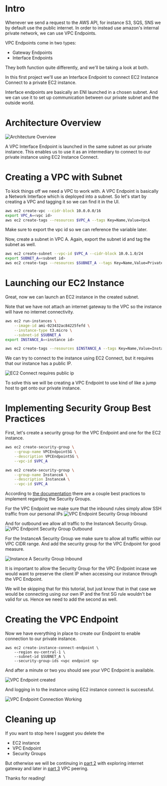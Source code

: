 # Intro

Whenever we send a request to the AWS API, for instance S3, SQS, SNS we by default use the public internet. In order to instead use amazon's internal private network, we can use VPC Endpoints.

VPC Endpoints come in two types:
- Gateway Endpoints
- Interface Endpoints

They both function quite differently, and we'll be taking a look at both.

In this first project we'll use an Interface Endpoint to connect EC2 Instance Connect to a private EC2 instance.

Interface endpoints are basically an ENI launched in a chosen subnet. And we can use it to set up communication between our private subnet and the outside world.

# Architecture Overview

![Architecture Overview](diagram.jpeg)

A VPC Interface Endpoint is launched in the same subnet as our private instance.
This enables us to use it as an intermediary to connect to our private instance using EC2 Instance Connect.

# Creating a VPC with Subnet
To kick things off we need a VPC to work with. A VPC Endpoint is basically a Network Interface which is deployed into a subnet. So let's start by creating a VPC and tagging it so we can find it in the UI.

```bash
aws ec2 create-vpc --cidr-block 10.0.0.0/16
export VPC_A=<vpc id>
aws ec2 create-tags --resources $VPC_A --tags Key=Name,Value=VpcA
```
Make sure to export the vpc id so we can reference the variable later.

Now, create a subnet in VPC A. Again, export the subnet id and tag the subnet as well.
```bash
aws ec2 create-subnet --vpc-id $VPC_A --cidr-block 10.0.1.0/24
export SUBNET_A=<subnet id>
aws ec2 create-tags --resources $SUBNET_A --tags Key=Name,Value=PrivateSubA
```

# Launching our EC2 Instance
Great, now we can launch an EC2 instance in the created subnet.

Note that we have not attach an internet gateway to the VPC so the instance will have no internet connectivity.

```bash
aws ec2 run-instances \
    --image-id ami-023432ac84225fefd \
    --instance-type t3.micro \
    --subnet-id $SUBNET_A
export INSTANCE_A=<instance id>

aws ec2 create-tags --resources $INSTANCE_A --tags Key=Name,Value=InstanceA
```

We can try to connect to the instance using EC2 Connect, but it requires that our instance has a public IP.

![EC2 Connect requires public ip](./screenshots/ec2-connect-requires-pub-ip.png)

To solve this we will be creating a VPC Endpoint to use kind of like a jump host to get onto our private instance.

# Implementing Security Group Best Practices

First, let's create a security group for the VPC Endpoint and one for the EC2 instance.

```bash
aws ec2 create-security-group \
    --group-name VPCEndpointSG \
    --description VPCEndpointSG \
    --vpc-id $VPC_A

aws ec2 create-security-group \
    --group-name InstanceA \
    --description InstanceA \
    --vpc-id $VPC_A
```

According to [the documentation](https://docs.aws.amazon.com/AWSEC2/latest/UserGuide/eice-security-groups.html#eice-security-group-rules) there are a couple best practices to implement regarding the Security Groups.

For the VPC Endpoint we make sure that the inbound rules simply allow SSH traffic from our personal IPs
![VPC Endpoint Security Group Inbound](./screenshots/vpc-ep-sg-inbound.png)

And for outbound we allow all traffic to the InstanceA Security Group.
![VPC Endpoint Security Group Outbound](./screenshots/vpc-ep-sg-outbound.png)

For the InstanceA Security Group we make sure to allow all traffic within our VPC CIDR range. And add the security group for the VPC Endpoint for good measure. 

![Instance A Security Group Inbound](./screenshots/instance-a-sg-inbound.png)

It is important to allow the Security Group for the VPC Endpoint incase we would want to preserve the client IP when accessing our instance through the VPC Endpoint.

We will be skipping that for this tutorial, but just know that in that case we would be connecting using our own IP and the first SG rule wouldn't be valid for us. Hence we need to add the second as well.

# Creating the VPC Endpoint

Now we have everything in place to create our Endpoint to enable connection to our private instance.

```
aws ec2 create-instance-connect-endpoint \
    --region eu-central-1 \
    --subnet-id $SUBNET_A \
    --security-group-ids <vpc endpoint sg>
```

And after a minute or two you should see your VPC Endpoint is available.

![VPC Endpoint created](./screenshots/vpc-endpoint-created.png)

And logging in to the instance using EC2 instance connect is successful.

![VPC Endpoint Connection Working](./screenshots/vpc-ep-working.png)

# Cleaning up

If you want to stop here I suggest you delete the
- EC2 instance
- VPC Endpoint
- Security Groups

But otherwise we will be continuing in [part 2](../vpc-gateway-endpoint/README.md) with exploring internet gateway and later in [part 3](../vpc-peering/README.md) VPC peering.

Thanks for reading!
